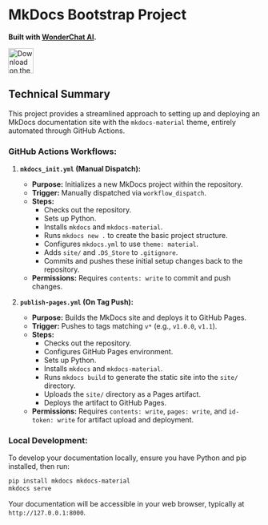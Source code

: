 # MkDocs Bootstrap Project

**Built with [WonderChat AI](https://wonderchat.dev).**

<a href="https://apps.apple.com/us/app/wonderchat-ai/id6752497385" target="_blank">
  <img src="https://developer.apple.com/assets/elements/badges/download-on-the-app-store.svg" alt="Download on the App Store" height="50">
</a>

## Technical Summary

This project provides a streamlined approach to setting up and deploying an MkDocs documentation site with the `mkdocs-material` theme, entirely automated through GitHub Actions.

### GitHub Actions Workflows:

1.  **`mkdocs_init.yml` (Manual Dispatch):**
    *   **Purpose:** Initializes a new MkDocs project within the repository.
    *   **Trigger:** Manually dispatched via `workflow_dispatch`.
    *   **Steps:**
        *   Checks out the repository.
        *   Sets up Python.
        *   Installs `mkdocs` and `mkdocs-material`.
        *   Runs `mkdocs new .` to create the basic project structure.
        *   Configures `mkdocs.yml` to use `theme: material`.
        *   Adds `site/` and `.DS_Store` to `.gitignore`.
        *   Commits and pushes these initial setup changes back to the repository.
    *   **Permissions:** Requires `contents: write` to commit and push changes.

2.  **`publish-pages.yml` (On Tag Push):**
    *   **Purpose:** Builds the MkDocs site and deploys it to GitHub Pages.
    *   **Trigger:** Pushes to tags matching `v*` (e.g., `v1.0.0`, `v1.1`).
    *   **Steps:**
        *   Checks out the repository.
        *   Configures GitHub Pages environment.
        *   Sets up Python.
        *   Installs `mkdocs` and `mkdocs-material`.
        *   Runs `mkdocs build` to generate the static site into the `site/` directory.
        *   Uploads the `site/` directory as a Pages artifact.
        *   Deploys the artifact to GitHub Pages.
    *   **Permissions:** Requires `contents: write`, `pages: write`, and `id-token: write` for artifact upload and deployment.

### Local Development:

To develop your documentation locally, ensure you have Python and pip installed, then run:

```bash
pip install mkdocs mkdocs-material
mkdocs serve
```

Your documentation will be accessible in your web browser, typically at `http://127.0.0.1:8000`.
